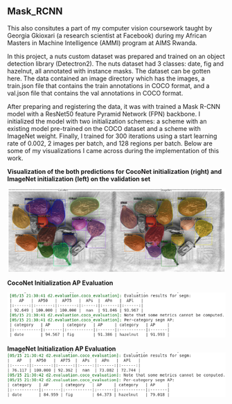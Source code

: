 ## Mask_RCNN

This also consitutes a part of my computer vision coursework taught by Georgia Gkioxari (a research scientist at Facebook) during my African Masters in Machine Intelligence (AMMI) program at AIMS Rwanda.

In this project, a nuts custom dataset was prepared and trained on an object detection library (Detectron2). The nuts dataset had 3 classes: date, fig and hazelnut, all annotated with instance masks. The dataset can be gotten here. The data contained an image directory which has the images, a train.json file that contains the train annotations in COCO format, and a val.json file that contains the val annotations in COCO format.

After preparing and registering the data, it was with trained a Mask R-CNN model with a ResNet50 feature Pyramid Network (FPN) backbone. I initialized the model with two initialization schemes: a scheme with an existing model pre-trained on the COCO dataset and a scheme with ImageNet weight. Finally, I trained for 300 iterations using a start learning rate of 0.002, 2 images per batch, and 128 regions per batch. Below are some of my visualizations I came across during the implementation of this work.


**Visualization of the both predictions for CocoNet initialization (right) and ImageNet initialization (left) on the validation set**

![CocoNet_and_ImageNet_predictions](/Images/CocoNet_and_ImageNet_predictions.png)   


**CocoNet Initialization AP Evaluation**

![COCO_initialization_AP_evaluation](/Images/COCO_initialization_AP_evaluation.png)  



**ImageNet Initialization AP Evaluation**
![ImageNet_initialization_AP_evaluation](/Images/ImageNet_initialization_AP_evaluation.png)  
